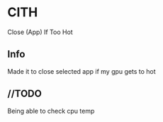 # CITH
Close (App) If Too Hot

## Info
Made it to close selected app if my gpu gets to hot

## //TODO
Being able to check cpu temp
